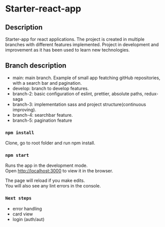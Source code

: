 # Starter-react-app

## Description
Starter-app for react applications. The project is created in multiple branches with different features implemented. Project in development and improvement as it has been used to learn new technologies.

## Branch description

- main: main branch. Example of small app featching gitHub repositories, with a search bar and pagination.
- develop: branch to develop features.
- branch-2: basic configuration of eslint, prettier, absolute paths, redux-saga
- branch-3: implementation sass and project structure(continuous improving).
- branch-4: searchbar feature.
- branch-5: pagination feature

### `npm install`

Clone, go to root folder and run npm install.

### `npm start`

Runs the app in the development mode.\
Open [http://localhost:3000](http://localhost:3000) to view it in the browser.

The page will reload if you make edits.\
You will also see any lint errors in the console.

### `Next steps`

- error handling
- card view
- login (auth/aut)
